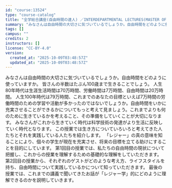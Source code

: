 ```yaml
---
id: "course:13524"
type: "course-catalog"
title: "全学総合講座(自由時間の達人) ／INTERDEPARTMENTAL LECTURES(MASTER OF FREE TIME)"
summary: "みなさんは自由時間の大切さに気づいているでしょうか。自由時間をどのように使っていますか。 皆さんの半数はたぶん100歳まで生きることでしょう。 人生80年時代は生涯生活時間は70万時間、労働時間は7万時間、自由時間は20万時間。 人生100…"
tags: []
campus: ""
credits: 2
instructors: []
license: "CC-BY-4.0"
version:
  created_at: "2025-10-09T03:48:57Z"
  updated_at: "2025-10-09T03:48:57Z"
---
```

みなさんは自由時間の大切さに気づいているでしょうか。自由時間をどのように使っていますか。 皆さんの半数はたぶん100歳まで生きることでしょう。 人生80年時代は生涯生活時間は70万時間、労働時間は7万時間、自由時間は20万時間。 人生100年時代は79万時間、これまでのあなたの目標といえば7万時間の労働時間のための学習や活動が多かったのではないでしょうか。自由時間をいかに充実させることができるかについてもっと考えて見ましょう。これまでよりも何のために生きているかを考えること、その準備をしていくことが大切になります。 みなさんがこれから生きていく時代は科学技術の発達がより生活に反映していく時代となります。 この授業では生き方についていろいろと考えてきた人たちとそれを実践している人たちを紹介します。 「レジャー」の真の意味を知ることにより、個々の学生が現在を充実させ、将来の目標を立てる助けにすることを目的にしています。 第1回目の授業では、私たちの自由時間の現状について把握し、これからの授業を理解するための基礎的な理解をしていただきます。 第2回目の授業から、それぞれのゲストがどのような考え方、ライフスタイルを持ち、自由時間について実践しているかについて知っていただきます。 最後の授業では、これまでの講義で聞いてきたお話が「レジャー学」的にどのように理解できるのかを説明していきます。
